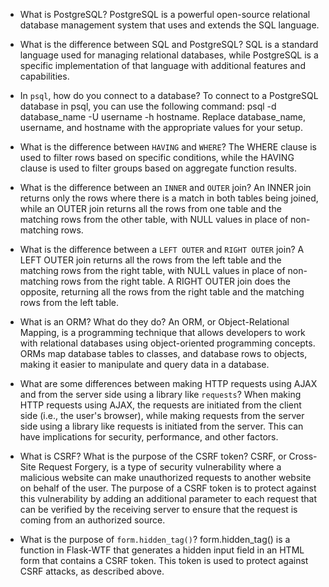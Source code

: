 - What is PostgreSQL?
PostgreSQL is a powerful open-source relational database management system that uses and extends the SQL language.

- What is the difference between SQL and PostgreSQL?
SQL is a standard language used for managing relational databases, while PostgreSQL is a specific implementation of that language with additional features and capabilities.

- In `psql`, how do you connect to a database?
To connect to a PostgreSQL database in psql, you can use the following command: psql -d database_name -U username -h hostname. Replace database_name, username, and hostname with the appropriate values for your setup.

- What is the difference between `HAVING` and `WHERE`?
The WHERE clause is used to filter rows based on specific conditions, while the HAVING clause is used to filter groups based on aggregate function results.

- What is the difference between an `INNER` and `OUTER` join?
An INNER join returns only the rows where there is a match in both tables being joined, while an OUTER join returns all the rows from one table and the matching rows from the other table, with NULL values in place of non-matching rows.

- What is the difference between a `LEFT OUTER` and `RIGHT OUTER` join?
A LEFT OUTER join returns all the rows from the left table and the matching rows from the right table, with NULL values in place of non-matching rows from the right table. A RIGHT OUTER join does the opposite, returning all the rows from the right table and the matching rows from the left table.

- What is an ORM? What do they do?
An ORM, or Object-Relational Mapping, is a programming technique that allows developers to work with relational databases using object-oriented programming concepts. ORMs map database tables to classes, and database rows to objects, making it easier to manipulate and query data in a database.

- What are some differences between making HTTP requests using AJAX 
  and from the server side using a library like `requests`?
When making HTTP requests using AJAX, the requests are initiated from the client side (i.e., the user's browser), while making requests from the server side using a library like requests is initiated from the server. This can have implications for security, performance, and other factors.

- What is CSRF? What is the purpose of the CSRF token?
CSRF, or Cross-Site Request Forgery, is a type of security vulnerability where a malicious website can make unauthorized requests to another website on behalf of the user. The purpose of a CSRF token is to protect against this vulnerability by adding an additional parameter to each request that can be verified by the receiving server to ensure that the request is coming from an authorized source.

- What is the purpose of `form.hidden_tag()`?
form.hidden_tag() is a function in Flask-WTF that generates a hidden input field in an HTML form that contains a CSRF token. This token is used to protect against CSRF attacks, as described above.
